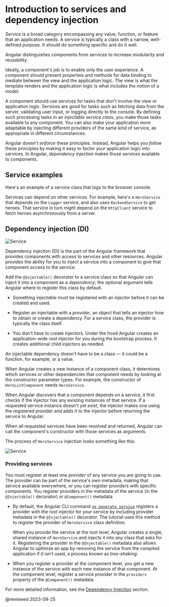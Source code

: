# Introduction to services and dependency injection

*Service* is a broad category encompassing any value, function, or feature that an application needs.
A service is typically a class with a narrow, well-defined purpose.
It should do something specific and do it well.

Angular distinguishes components from services to increase modularity and reusability.

Ideally, a component's job is to enable only the user experience.
A component should present properties and methods for data binding to mediate between the view and the application logic. The view is what the template renders and the application logic is what includes the notion of a *model*.

A component should use services for tasks that don't involve the view or application logic. Services are good for tasks such as fetching data from the server, validating user input, or logging directly to the console. By defining such processing tasks in an *injectable service class*, you make those tasks available to any component.
You can also make your application more adaptable by injecting different providers of the same kind of service, as appropriate in different circumstances.

Angular doesn't *enforce* these principles.
Instead, Angular helps you *follow* these principles by making it easy to factor your application logic into services. In Angular, *dependency injection* makes those services available to components.

## Service examples

Here's an example of a service class that logs to the browser console.

<code-example header="src/app/logger.service.ts (class)" path="architecture/src/app/logger.service.ts" region="class"></code-example>

Services can depend on other services.
For example, here's a `HeroService` that depends on the `Logger` service, and also uses `BackendService` to get heroes.
That service in turn might depend on the `HttpClient` service to fetch heroes asynchronously from a server.

<code-example header="src/app/hero.service.ts (class)" path="architecture/src/app/hero.service.ts" region="class"></code-example>

## Dependency injection (DI)

<div class="lightbox">

<img alt="Service" class="left" src="generated/images/guide/architecture/dependency-injection.png">

</div>

Dependency injection (DI) is the part of the Angular framework that provides components with access to services and other resources.
Angular provides the ability for you to *inject* a service into a component to give that component access to the service.

Add the `@Injectable()` decorator to a service class so that Angular can inject it into a component as a *dependency*; the optional argument tells Angular where to register this class by default.

   <code-example path="architecture/src/app/hero.service.ts" region="provide">
   </code-example>

* Something *injectable* must be registered with an *injector* before it can be created and used.

* Register an injectable with a *provider*, an object that tells an injector how to obtain or create a dependency. For a service class, the provider is typically the class itself.

* You don't have to create injectors. Under the hood Angular creates an application-wide *root injector* for you during the bootstrap process. It creates additional child injectors as needed.

<div class="alert is-helpful">

An injectable dependency doesn't have to be a class &mdash; it could be a function, for example, or a value.

</div>

When Angular creates a new instance of a component class, it determines which services or other dependencies that component needs by looking at the constructor parameter types.
For example, the constructor of `HeroListComponent` needs `HeroService`.

<code-example header="src/app/hero-list.component.ts (constructor)" path="architecture/src/app/hero-list.component.ts" region="ctor"></code-example>

When Angular discovers that a component depends on a service, it first checks if the injector has any existing instances of that service.
If a requested service instance doesn't yet exist, the injector makes one using the registered provider and adds it to the injector before returning the service to Angular.

When all requested services have been resolved and returned, Angular can call the component's constructor with those services as arguments.

The process of `HeroService` injection looks something like this.

<div class="lightbox">

<img alt="Service" class="left" src="generated/images/guide/architecture/injector-injects.png">

</div>

### Providing services

You must register at least one *provider* of any service you are going to use.
The provider can be part of the service's own metadata, making that service available everywhere, or you can register providers with specific components.
You register providers in the metadata of the service (in the `@Injectable()` decorator) or `@Component()` metadata

* By default, the Angular CLI command [`ng generate service`](cli/generate) registers a provider with the root injector for your service by including provider metadata in the `@Injectable()` decorator.
   The tutorial uses this method to register the provider of `HeroService` class definition.

  <code-example header="hero.service.ts (provide in root)" path="architecture/src/app/hero.service.ts" region="provide">
  </code-example>

  When you provide the service at the root level, Angular creates a single, shared instance of `HeroService`
  and injects it into any class that asks for it.
  Registering the provider in the `@Injectable()` metadata also allows Angular to optimize an app
  by removing the service from the compiled application if it isn't used, a process known as *tree-shaking*.

* When you register a provider at the component level, you get a new instance of the service with each new instance of that component.
   At the component level, register a service provider in the `providers` property of the `@Component()` metadata.

  <code-example header="src/app/hero-list.component.ts (component providers)" path="architecture/src/app/hero-list.component.ts" region="providers"></code-example>

For more detailed information, see the [Dependency Injection](guide/dependency-injection) section.

<!-- links -->

<!-- external links -->

<!-- end links -->

@reviewed 2023-09-25
